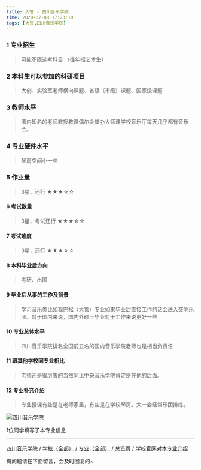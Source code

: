```yaml
---
title: 大管 - 四川音乐学院
time: 2020-07-08 17:23:10
tags: [大管,四川音乐学院]
---
```

### 1 专业招生
> 可能不限选考科目 （往年招艺术生）


### 2 本科生可以参加的科研项目
>  大创、实验室老师横向课题、省级（市级）课题、国家级课题


### 3 教师水平
> 国内知名的老师教授教课偶尔会举办大师课学校音乐厅每天几乎都有音乐会。


### 4 专业硬件水平
> 琴房空间小一些


### 5 作业量
>3星，还行
★★★☆☆


#### 6 考试数量
>3星，考试还行
★★★☆☆


#### 7 考试难度
> 3星，还行
★★★☆☆


#### 8 本科毕业后方向
> 考研、出国


#### 9 毕业后从事的工作及前景
> 学习音乐类比如我巴松（大管）专业如果毕业后直接工作的话会进入交响乐团。对于国内来说，国内外硕士毕业对于工作来说更好一些


#### 10 专业总体水平
> 四川音乐学院排名全国前五名的国内音乐学院老师也是相当负责任


#### 11 跟其他学校同专业相比
> 老师还是很厉害的当然同比中央音乐学院肯定是在他的后面。


#### 12 专业补充介绍
> 专业授课有些是在老师家里，有些是在学校琴房。大一会经常乐团排练。


![四川音乐学院](http://upload-images.jianshu.io/upload_images/6206192-cb2b9cc04958100f.jpeg?imageMogr2/auto-orient/strip%7CimageView2/2/w/1240)

1位同学填写了本专业信息
***
[四川音乐学院](https://univgo.github.io/2020/07/08/四川音乐学院) / [学校（全部）](https://univgo.github.io/2020/07/09/学校汇总页) / [专业（全部）](https://univgo.github.io/2020/07/09/专业汇总页) / [总览页](https://univgo.github.io/2020/07/09/总览) / [学校官网对本专业介绍]( http://www.sccm.cn/department/index.asp?id=7)


有问题请在下面留言，会及时回复的~